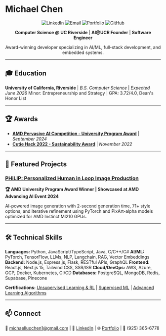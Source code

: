 # Michael Chen

<div align="center">

[![LinkedIn](https://img.shields.io/badge/LinkedIn-0077B5?style=for-the-badge&logo=linkedin&logoColor=white)](https://www.linkedin.com/in/michael-luo-chen/)
[![Email](https://img.shields.io/badge/Email-D14836?style=for-the-badge&logo=gmail&logoColor=white)](mailto:michaelluochen1@gmail.com)
[![Portfolio](https://img.shields.io/badge/Portfolio-000000?style=for-the-badge&logo=vercel&logoColor=white)](https://mchen04.github.io/)
[![GitHub](https://img.shields.io/badge/GitHub-100000?style=for-the-badge&logo=github&logoColor=white)](https://github.com/mchen04)

**Computer Science @ UC Riverside** | **AI@UCR Founder** | **Software Engineer**

Award-winning developer specializing in AI/ML, full-stack development, and embedded systems.

</div>

---

## 🎓 Education

**University of California, Riverside** | *B.S. Computer Science* | *Expected June 2026*
Minor: Entrepreneurship and Strategy | GPA: 3.72/4.0, Dean's Honor List

---

## 🏆 Awards

- **[AMD Pervasive AI Competition - University Program Award](https://www.hackster.io/contests/amd2023#category-1092)** | *September 2024*
- **[Cutie Hack 2022 - Sustainability Award](https://devpost.com/software/2020-us-energy-based-carbon-emissions-by-state-map)** | *November 2022*

---

## 🚀 Featured Projects

### [PHiLIP: Personalized Human in Loop Image Production](https://www.hackster.io/engineers-ucr/philip-personalized-human-in-loop-image-production-b90133)
**🏆 AMD University Program Award Winner | Showcased at AMD Advancing AI Event 2024**

AI-powered image generation with 2-second generation time, 71+ style options, and iterative refinement using PyTorch and PixArt-alpha models optimized for AMD Instinct MI210 GPUs.

---

## 🛠️ Technical Skills

**Languages:** Python, JavaScript/TypeScript, Java, C/C++/C#
**AI/ML:** PyTorch, TensorFlow, LLMs, NLP, Langchain, RAG, Vector Embeddings
**Backend:** Node.js, Express.js, Flask, RESTful APIs, GraphQL
**Frontend:** React.js, Next.js 15, Tailwind CSS, SSR/ISR
**Cloud/DevOps:** AWS, Azure, GCP, Docker, Kubernetes, CI/CD
**Databases:** PostgreSQL, MongoDB, Redis, Supabase, Pinecone

**Certifications:** [Unsupervised Learning & RL](https://www.coursera.org/account/accomplishments/verify/N5KVD3ZTD6W6) | [Supervised ML](https://www.coursera.org/account/accomplishments/verify/RDHD7AHGBYYH) | [Advanced Learning Algorithms](https://www.coursera.org/account/accomplishments/verify/U33T2QRT8MFC)

---

## 📫 Connect

📧 [michaelluochen1@gmail.com](mailto:michaelluochen1@gmail.com) | 💼 [LinkedIn](https://www.linkedin.com/in/michael-luo-chen/) | 🌐 [Portfolio](https://mchen04.github.io/) | 📱 (925) 365-6778
